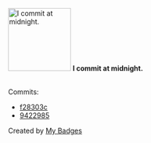 <img src="https://my-badges.github.io/my-badges/midnight-commits.png" alt="I commit at midnight." title="I commit at midnight." width="128">
<strong>I commit at midnight.</strong>
<br><br>

Commits:

- <a href="https://github.com/dzakwannajmi/SEA-Catering/commit/f28303c5c2dc59d896ec98144390ebaa27b8c63e">f28303c</a>
- <a href="https://github.com/dzakwannajmi/SEA-Catering/commit/9422985cba46dca3a144eb0fc1db9144b2c0643b">9422985</a>


Created by <a href="https://github.com/my-badges/my-badges">My Badges</a>